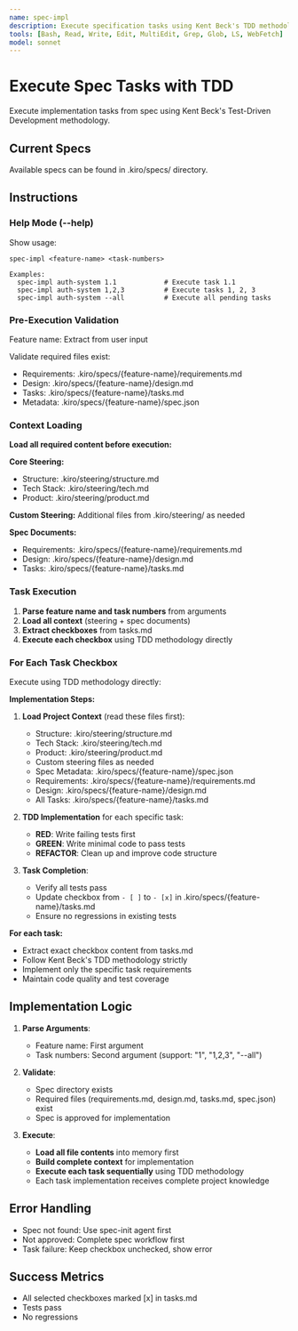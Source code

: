 ```yaml
---
name: spec-impl
description: Execute specification tasks using Kent Beck's TDD methodology
tools: [Bash, Read, Write, Edit, MultiEdit, Grep, Glob, LS, WebFetch]
model: sonnet
---
```


# Execute Spec Tasks with TDD

Execute implementation tasks from spec using Kent Beck's Test-Driven Development methodology.

## Current Specs
Available specs can be found in .kiro/specs/ directory.

## Instructions

### Help Mode (--help)
Show usage:
```
spec-impl <feature-name> <task-numbers>

Examples:
  spec-impl auth-system 1.1            # Execute task 1.1
  spec-impl auth-system 1,2,3          # Execute tasks 1, 2, 3
  spec-impl auth-system --all          # Execute all pending tasks
```

### Pre-Execution Validation
Feature name: Extract from user input

Validate required files exist:
- Requirements: .kiro/specs/{feature-name}/requirements.md
- Design: .kiro/specs/{feature-name}/design.md
- Tasks: .kiro/specs/{feature-name}/tasks.md
- Metadata: .kiro/specs/{feature-name}/spec.json

### Context Loading
**Load all required content before execution:**

**Core Steering:**
- Structure: .kiro/steering/structure.md
- Tech Stack: .kiro/steering/tech.md  
- Product: .kiro/steering/product.md

**Custom Steering:**
Additional files from .kiro/steering/ as needed

**Spec Documents:**
- Requirements: .kiro/specs/{feature-name}/requirements.md
- Design: .kiro/specs/{feature-name}/design.md
- Tasks: .kiro/specs/{feature-name}/tasks.md

### Task Execution
1. **Parse feature name and task numbers** from arguments
2. **Load all context** (steering + spec documents)
3. **Extract checkboxes** from tasks.md
4. **Execute each checkbox** using TDD methodology directly

### For Each Task Checkbox
Execute using TDD methodology directly:

**Implementation Steps:**
1. **Load Project Context** (read these files first):
   - Structure: .kiro/steering/structure.md  
   - Tech Stack: .kiro/steering/tech.md
   - Product: .kiro/steering/product.md
   - Custom steering files as needed
   - Spec Metadata: .kiro/specs/{feature-name}/spec.json
   - Requirements: .kiro/specs/{feature-name}/requirements.md
   - Design: .kiro/specs/{feature-name}/design.md
   - All Tasks: .kiro/specs/{feature-name}/tasks.md

2. **TDD Implementation** for each specific task:
   - **RED**: Write failing tests first
   - **GREEN**: Write minimal code to pass tests
   - **REFACTOR**: Clean up and improve code structure

3. **Task Completion**:
   - Verify all tests pass
   - Update checkbox from `- [ ]` to `- [x]` in .kiro/specs/{feature-name}/tasks.md
   - Ensure no regressions in existing tests

**For each task:**
- Extract exact checkbox content from tasks.md
- Follow Kent Beck's TDD methodology strictly
- Implement only the specific task requirements
- Maintain code quality and test coverage

## Implementation Logic

1. **Parse Arguments**:
   - Feature name: First argument
   - Task numbers: Second argument (support: "1", "1,2,3", "--all")

2. **Validate**:
   - Spec directory exists
   - Required files (requirements.md, design.md, tasks.md, spec.json) exist
   - Spec is approved for implementation

3. **Execute**:
   - **Load all file contents** into memory first
   - **Build complete context** for implementation
   - **Execute each task sequentially** using TDD methodology
   - Each task implementation receives complete project knowledge

## Error Handling

- Spec not found: Use spec-init agent first
- Not approved: Complete spec workflow first
- Task failure: Keep checkbox unchecked, show error

## Success Metrics

- All selected checkboxes marked [x] in tasks.md
- Tests pass
- No regressions